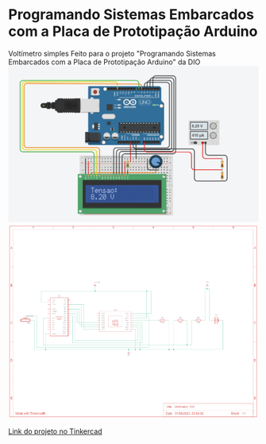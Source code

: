 # Programando Sistemas Embarcados com a Placa de Prototipação Arduino
Voltímetro simples Feito para o projeto "Programando Sistemas Embarcados com a Placa de Prototipação Arduino" da DIO
![Imagem do circuito](https://github.com/sameldevt/dio_programando_sistemas_embarcados_com_a_placa_de_prototipacao_arduino/blob/main/voltimetro.png)
![Esquema elétrico](https://github.com/sameldevt/dio_programando_sistemas_embarcados_com_a_placa_de_prototipacao_arduino/blob/main/Esquema.png)

[Link do projeto no Tinkercad](https://www.tinkercad.com/things/d67Vd85sZVe-voltimetro-10v)

